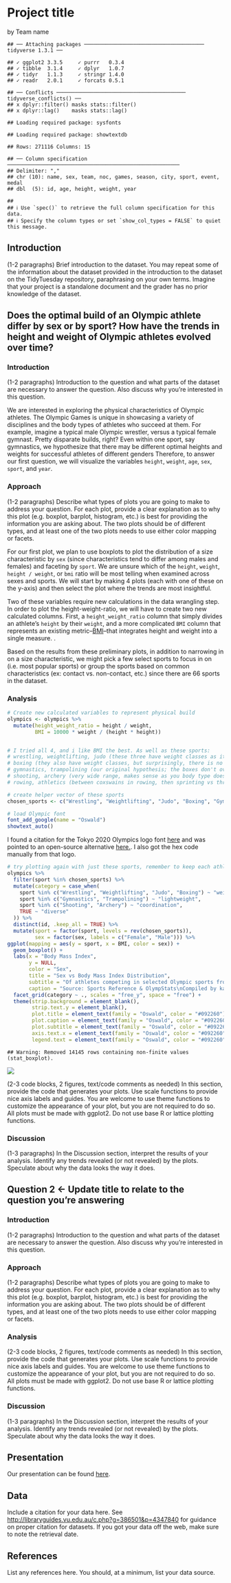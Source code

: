 Project title
================
by Team name

    ## ── Attaching packages ─────────────────────────────────────── tidyverse 1.3.1 ──

    ## ✓ ggplot2 3.3.5     ✓ purrr   0.3.4
    ## ✓ tibble  3.1.4     ✓ dplyr   1.0.7
    ## ✓ tidyr   1.1.3     ✓ stringr 1.4.0
    ## ✓ readr   2.0.1     ✓ forcats 0.5.1

    ## ── Conflicts ────────────────────────────────────────── tidyverse_conflicts() ──
    ## x dplyr::filter() masks stats::filter()
    ## x dplyr::lag()    masks stats::lag()

    ## Loading required package: sysfonts

    ## Loading required package: showtextdb

    ## Rows: 271116 Columns: 15

    ## ── Column specification ────────────────────────────────────────────────────────
    ## Delimiter: ","
    ## chr (10): name, sex, team, noc, games, season, city, sport, event, medal
    ## dbl  (5): id, age, height, weight, year

    ## 
    ## ℹ Use `spec()` to retrieve the full column specification for this data.
    ## ℹ Specify the column types or set `show_col_types = FALSE` to quiet this message.

## Introduction

(1-2 paragraphs) Brief introduction to the dataset. You may repeat some
of the information about the dataset provided in the introduction to the
dataset on the TidyTuesday repository, paraphrasing on your own terms.
Imagine that your project is a standalone document and the grader has no
prior knowledge of the dataset.

## Does the optimal build of an Olympic athlete differ by sex or by sport? How have the trends in height and weight of Olympic athletes evolved over time?

### Introduction

(1-2 paragraphs) Introduction to the question and what parts of the
dataset are necessary to answer the question. Also discuss why you’re
interested in this question.

We are interested in exploring the physical characteristics of Olympic
athletes. The Olympic Games is unique in showcasing a variety of
disciplines and the body types of athletes who succeed at them. For
example, imagine a typical male Olympic wrestler, versus a typical
female gymnast. Pretty disparate builds, right? Even within one sport,
say gymnastics, we hypothesize that there may be different optimal
heights and weights for successful athletes of different genders
Therefore, to answer our first question, we will visualize the variables
`height`, `weight`, `age`, `sex`, `sport`, and `year`.

### Approach

(1-2 paragraphs) Describe what types of plots you are going to make to
address your question. For each plot, provide a clear explanation as to
why this plot (e.g. boxplot, barplot, histogram, etc.) is best for
providing the information you are asking about. The two plots should be
of different types, and at least one of the two plots needs to use
either color mapping or facets.

For our first plot, we plan to use boxplots to plot the distribution of
a size characteristic by `sex` (since characteristics tend to differ
among males and females) and faceting by `sport`. We are unsure which of
the `height`, `weight`, `height / weight`, or `bmi` ratio will be most
telling when examined across sexes and sports. We will start by making 4
plots (each with one of these on the y-axis) and then select the plot
where the trends are most insightful.

Two of these variables require new calculations in the data wrangling
step. In order to plot the height-weight-ratio, we will have to create
two new calculated columns. First, a `height_weight_ratio` column that
simply divides an athlete’s `height` by their `weight`, and a more
complicated `BMI` column that represents an existing
metric–[BMI](https://en.wikipedia.org/wiki/Body_mass_index)–that
integrates height and weight into a single measure. .

Based on the results from these preliminary plots, in addition to
narrowing in on a size characteristic, we might pick a few select sports
to focus in on (i.e. most popular sports) or group the sports based on
common characteristics (ex: contact vs. non-contact, etc.) since there
are 66 sports in the dataset.

### Analysis

``` r
# Create new calculated variables to represent physical build
olympics <- olympics %>%
  mutate(height_weight_ratio = height / weight,
         BMI = 10000 * weight / (height * height))


# I tried all 4, and i like BMI the best. As well as these sports:
# wrestling, weightlifting, judo (these three have weight classes as it's very apparent in the spread)
# boxing (they also have weight classes, but surprisingly, there is no difference? what?)
# gymnastics, trampolining (our original hypothesis; the boxes don't overlap! also the lower range of the female being like 12 makes me sad), 
# shooting, archery (very wide range, makes sense as you body type doesn't really matter as much as a steady hand. shooting showing more disparity than archery, as well)
# rowing, athletics (between coxswains in rowing, then sprinting vs throwing in althetics, no surprise that these are the top variables!)

# create helper vector of these sports
chosen_sports <- c("Wrestling", "Weightlifting", "Judo", "Boxing", "Gymnastics", "Trampolining", "Shooting", "Archery", "Rowing", "Athletics")

# load Olympic font
font_add_google(name = "Oswald")
showtext_auto()
```

I found a citation for the Tokyo 2020 Olympics logo font
[here](https://www.reddit.com/r/identifythisfont/comments/4ig8ua/font_used_on_the_tokyo_2020_logo/)
and was pointed to an open-source alternative
[here.](https://graphicdesign.stackexchange.com/questions/7178/is-there-a-din-font-free-alternative).
I also got the hex code manually from that logo.

``` r
# try plotting again with just these sports, remember to keep each athlete only once!
olympics %>%
  filter(sport %in% chosen_sports) %>%
  mutate(category = case_when(
    sport %in% c("Wrestling", "Weightlifting", "Judo", "Boxing") ~ "weightclass",
    sport %in% c("Gymnastics", "Trampolining") ~ "lightweight",
    sport %in% c("Shooting", "Archery") ~ "coordination",
    TRUE ~ "diverse"
  )) %>%
  distinct(id, .keep_all = TRUE) %>%
  mutate(sport = factor(sport, levels = rev(chosen_sports)),
         sex = factor(sex, labels = c("Female", "Male"))) %>%
ggplot(mapping = aes(y = sport, x = BMI, color = sex)) +
  geom_boxplot() +
  labs(x = "Body Mass Index",
       y = NULL,
       color = "Sex",
       title = "Sex vs Body Mass Index Distribution",
       subtitle = "Of athletes competing in selected Olympic sports from 1912-2020",,
       caption = "Source: Sports Reference & OlympStats\nCompiled by kaggle.com\nVisualization: Mr. Palmer's Penguins") +
  facet_grid(category ~ ., scales = "free_y", space = "free") +
  theme(strip.background = element_blank(),
        strip.text.y = element_blank(),
        plot.title = element_text(family = "Oswald", color = "#092260"),
        plot.caption = element_text(family = "Oswald", color = "#092260"),
        plot.subtitle = element_text(family = "Oswald", color = "#092260"),
        axis.text.x = element_text(family = "Oswald", color = "#092260"),
        legend.text = element_text(family = "Oswald", color = "#092260"))
```

    ## Warning: Removed 14145 rows containing non-finite values (stat_boxplot).

![](README_files/figure-gfm/fonts-and-plot-one-1.png)<!-- -->

(2-3 code blocks, 2 figures, text/code comments as needed) In this
section, provide the code that generates your plots. Use scale functions
to provide nice axis labels and guides. You are welcome to use theme
functions to customize the appearance of your plot, but you are not
required to do so. All plots must be made with ggplot2. Do not use base
R or lattice plotting functions.

### Discussion

(1-3 paragraphs) In the Discussion section, interpret the results of
your analysis. Identify any trends revealed (or not revealed) by the
plots. Speculate about why the data looks the way it does.

## Question 2 \<- Update title to relate to the question you’re answering

### Introduction

(1-2 paragraphs) Introduction to the question and what parts of the
dataset are necessary to answer the question. Also discuss why you’re
interested in this question.

### Approach

(1-2 paragraphs) Describe what types of plots you are going to make to
address your question. For each plot, provide a clear explanation as to
why this plot (e.g. boxplot, barplot, histogram, etc.) is best for
providing the information you are asking about. The two plots should be
of different types, and at least one of the two plots needs to use
either color mapping or facets.

### Analysis

(2-3 code blocks, 2 figures, text/code comments as needed) In this
section, provide the code that generates your plots. Use scale functions
to provide nice axis labels and guides. You are welcome to use theme
functions to customize the appearance of your plot, but you are not
required to do so. All plots must be made with ggplot2. Do not use base
R or lattice plotting functions.

### Discussion

(1-3 paragraphs) In the Discussion section, interpret the results of
your analysis. Identify any trends revealed (or not revealed) by the
plots. Speculate about why the data looks the way it does.

## Presentation

Our presentation can be found [here](presentation/presentation.html).

## Data

Include a citation for your data here. See
<http://libraryguides.vu.edu.au/c.php?g=386501&p=4347840> for guidance
on proper citation for datasets. If you got your data off the web, make
sure to note the retrieval date.

## References

List any references here. You should, at a minimum, list your data
source.
